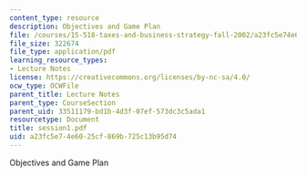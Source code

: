 ```yaml
---
content_type: resource
description: Objectives and Game Plan
file: /courses/15-518-taxes-and-business-strategy-fall-2002/a23fc5e74e6025cf869b725c13b95d74_session1.pdf
file_size: 322674
file_type: application/pdf
learning_resource_types:
- Lecture Notes
license: https://creativecommons.org/licenses/by-nc-sa/4.0/
ocw_type: OCWFile
parent_title: Lecture Notes
parent_type: CourseSection
parent_uid: 33511179-bd1b-4d3f-07ef-573dc3c5ada1
resourcetype: Document
title: session1.pdf
uid: a23fc5e7-4e60-25cf-869b-725c13b95d74
---
```

Objectives and Game Plan